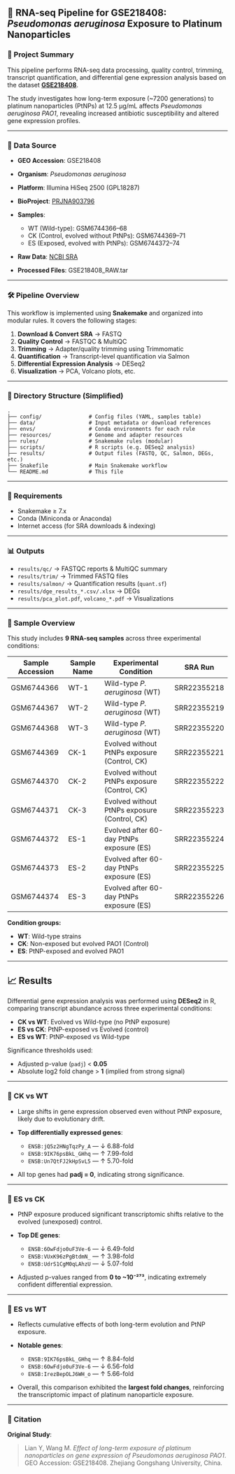 ## 🧬 RNA-seq Pipeline for GSE218408: *Pseudomonas aeruginosa* Exposure to Platinum Nanoparticles

### 📌 Project Summary

This pipeline performs RNA-seq data processing, quality control, trimming, transcript quantification, and differential gene expression analysis based on the dataset **[GSE218408](https://www.ncbi.nlm.nih.gov/geo/query/acc.cgi?acc=GSE218408)**.

The study investigates how long-term exposure (\~7200 generations) to platinum nanoparticles (PtNPs) at 12.5 μg/mL affects *Pseudomonas aeruginosa PAO1*, revealing increased antibiotic susceptibility and altered gene expression profiles.

---

### 🧾 Data Source

* **GEO Accession**: GSE218408
* **Organism**: *Pseudomonas aeruginosa*
* **Platform**: Illumina HiSeq 2500 (GPL18287)
* **BioProject**: [PRJNA903796](https://www.ncbi.nlm.nih.gov/bioproject/PRJNA903796)
* **Samples**:

  * WT (Wild-type): GSM6744366–68
  * CK (Control, evolved without PtNPs): GSM6744369–71
  * ES (Exposed, evolved with PtNPs): GSM6744372–74
* **Raw Data**: [NCBI SRA](https://www.ncbi.nlm.nih.gov/sra)
* **Processed Files**: GSE218408\_RAW\.tar

---

### 🛠 Pipeline Overview

This workflow is implemented using **Snakemake** and organized into modular rules. It covers the following stages:

1. **Download & Convert SRA** → FASTQ
2. **Quality Control** → FASTQC & MultiQC
3. **Trimming** → Adapter/quality trimming using Trimmomatic
4. **Quantification** → Transcript-level quantification via Salmon
5. **Differential Expression Analysis** → DESeq2
6. **Visualization** → PCA, Volcano plots, etc.

---

### 📁 Directory Structure (Simplified)

```
.
├── config/               # Config files (YAML, samples table)
├── data/                 # Input metadata or download references
├── envs/                 # Conda environments for each rule
├── resources/            # Genome and adapter resources
├── rules/                # Snakemake rules (modular)
├── scripts/              # R scripts (e.g. DESeq2 analysis)
├── results/              # Output files (FASTQ, QC, Salmon, DEGs, etc.)
├── Snakefile             # Main Snakemake workflow
└── README.md             # This file
```

---

### 🔧 Requirements

* Snakemake ≥ 7.x
* Conda (Miniconda or Anaconda)
* Internet access (for SRA downloads & indexing)

---

### 📊 Outputs

* `results/qc/` → FASTQC reports & MultiQC summary
* `results/trim/` → Trimmed FASTQ files
* `results/salmon/` → Quantification results (`quant.sf`)
* `results/dge_results_*.csv/.xlsx` → DEGs
* `results/pca_plot.pdf`, `volcano_*.pdf` → Visualizations

---

### 🧬 Sample Overview

This study includes **9 RNA-seq samples** across three experimental conditions:

| Sample Accession | Sample Name | Experimental Condition                       | SRA Run     |
| ---------------- | ----------- | -------------------------------------------- | ----------- |
| GSM6744366       | WT-1        | Wild-type *P. aeruginosa* (WT)               | SRR22355218 |
| GSM6744367       | WT-2        | Wild-type *P. aeruginosa* (WT)               | SRR22355219 |
| GSM6744368       | WT-3        | Wild-type *P. aeruginosa* (WT)               | SRR22355220 |
| GSM6744369       | CK-1        | Evolved without PtNPs exposure (Control, CK) | SRR22355221 |
| GSM6744370       | CK-2        | Evolved without PtNPs exposure (Control, CK) | SRR22355222 |
| GSM6744371       | CK-3        | Evolved without PtNPs exposure (Control, CK) | SRR22355223 |
| GSM6744372       | ES-1        | Evolved after 60-day PtNPs exposure (ES)     | SRR22355224 |
| GSM6744373       | ES-2        | Evolved after 60-day PtNPs exposure (ES)     | SRR22355225 |
| GSM6744374       | ES-3        | Evolved after 60-day PtNPs exposure (ES)     | SRR22355226 |

**Condition groups:**

* **WT**: Wild-type strains
* **CK**: Non-exposed but evolved PAO1 (Control)
* **ES**: PtNP-exposed and evolved PAO1

---

## 📈 Results

Differential gene expression analysis was performed using **DESeq2** in R, comparing transcript abundance across three experimental conditions:

* **CK vs WT**: Evolved vs Wild-type (no PtNP exposure)
* **ES vs CK**: PtNP-exposed vs Evolved (control)
* **ES vs WT**: PtNP-exposed vs Wild-type

Significance thresholds used:

* Adjusted p-value (`padj`) < **0.05**
* Absolute log2 fold change > **1** (implied from strong signal)

---

### 🔹 CK vs WT

* Large shifts in gene expression observed even without PtNP exposure, likely due to evolutionary drift.
* **Top differentially expressed genes**:

  * `ENSB:jQ5z2HNgTqzPy_A` — ↓ 6.88-fold
  * `ENSB:9IK76psBkL_GHhq` — ↑ 7.99-fold
  * `ENSB:Un7QtFJ2kHpSvL5` — ↑ 5.70-fold
* All top genes had **padj = 0**, indicating strong significance.

---

### 🔹 ES vs CK

* PtNP exposure produced significant transcriptomic shifts relative to the evolved (unexposed) control.
* **Top DE genes**:

  * `ENSB:6OwFdjo0uF3Ve-6` — ↓ 6.49-fold
  * `ENSB:VUxK96zPgBtdmN_` — ↑ 3.98-fold
  * `ENSB:UdrS1CgM0qLAhzU` — ↓ 5.07-fold
* Adjusted p-values ranged from **0 to \~10⁻²⁷³**, indicating extremely confident differential expression.

---

### 🔹 ES vs WT

* Reflects cumulative effects of both long-term evolution and PtNP exposure.
* **Notable genes**:

  * `ENSB:9IK76psBkL_GHhq` — ↑ 8.84-fold
  * `ENSB:6OwFdjo0uF3Ve-6` — ↓ 6.56-fold
  * `ENSB:IrezBepOLJ6WH_o` — ↑ 5.66-fold
* Overall, this comparison exhibited the **largest fold changes**, reinforcing the transcriptomic impact of platinum nanoparticle exposure.

---

### 📄 Citation

**Original Study**:

> Lian Y, Wang M. *Effect of long-term exposure of platinum nanoparticles on gene expression of Pseudomonas aeruginosa PAO1*. GEO Accession: GSE218408. Zhejiang Gongshang University, China.
